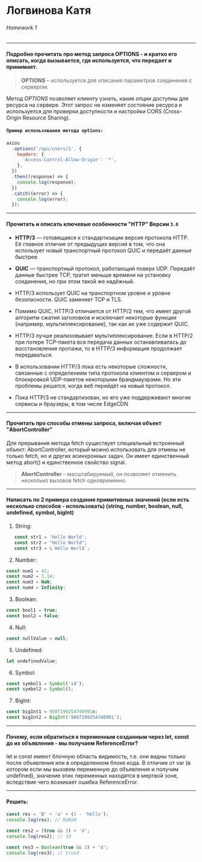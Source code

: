 # Логвинова Катя

###### Homework 1

---

#### Подробно прочитать про метод запроса OPTIONS - и кратко его описать, когда вызывается, где используется, что передает и принимает.

> **OPTIONS** – используется для описания параметров соединения с сервером.

Метод _OPTIONS_ позволяет клиенту узнать, какие опции доступны для ресурса на сервере. Этот запрос не изменяет состояние ресурса и используется для проверки доступности и настройки CORS (Cross-Origin Resource Sharing).

#### `Пример использования метода options:`

```javascript
axios
  .options('/api/users/1', {
    headers: {
      'Access-Control-Allow-Origin': '*',
    },
  })
  .then((response) => {
    console.log(response);
  })
  .catch((error) => {
    console.log(error);
  });
```

---

#### Прочитать и описать ключевые особенности "HTTP" Версии `3.0`

- **HTTP/3** — готовящаяся к стандартизации версия протокола HTTP. Её главное отличие от предыдущих версий в том, что она использует новый транспортный протокол QUIC и передаёт данные быстрее.

- **QUIC** — транспортный протокол, работающий поверх UDP. Передаёт данные быстрее TCP, тратит меньше времени на установку соединения, но при этом такой же надёжный.

- HTTP/3 использует QUIC на транспортном уровне и уровне безопасности. QUIC заменяет TCP и TLS.

- Помимо QUIC, HTTP/3 отличается от HTTP/2 тем, что имеет другой алгоритм сжатия заголовков и исключает некоторые функции (например, мультиплексирование), так как их уже содержит QUIC.

- HTTP/3 лучше реализовывает мультиплексирование. Если в HTTP/2 при потере TCP-пакета вся передача данных останавливалась до восстановления пропажи, то в HTTP/3 информация продолжает передаваться.

- В использовании HTTP/3 пока есть некоторые сложности, связанные с определением типа протокола клиентом и сервером и блокировкой UDP-пакетов некоторыми брандмауэрами. Но эти проблемы решатся, когда веб перейдёт на новый протокол.

- Пока HTTP/3 не стандартизован, но его уже поддерживают многие сервисы и браузеры, в том числе EdgeCDN

---

#### Прочитать про способы отмены запроса, включая объект "AbortController"

Для прерывания метода fetch существует специальный встроенный объект: AbortController, который можно использовать для отмены не только fetch, но и других асинхронных задач. Он имеет единственный метод abort() и единственное свойство signal.

> **AbortController** – масштабируемый, он позволяет отменить несколько вызовов fetch одновременно.

---

#### Написать по 2 примера создания примитивных значений (если есть несколько способов - использовать) (string, number, boolean, null, undefined, symbol, bigInt)

1. String:

```javascript
   const str1 = 'Hello World';
   const str2 = "Hello World";
   const str3 = \`Hello World`;
```

2. Number:

```javascript
const num1 = 42;
const num2 = 3.14;
const num3 = NaN;
const num4 = Infinity;
```

3. Boolean:

```javascript
const bool1 = true;
const bool2 = false;
```

4. Null:

```javascript
const nullValue = null;
```

5. Undefined:

```javascript
let undefinedValue;
```

6. Symbol:

```javascript
const symbol1 = Symbol('id');
const symbol2 = Symbol();
```

7. BigInt:

```javascript
const bigInt1 = 9007199254740991n;
const bigInt2 = BigInt('9007199254740991');
```

---

#### Почему, если обратиться к переменным созданным через let, const до их объявления - мы получаем ReferenceError?

let и const имеют блочную область видимость, т.е. они видны только после объявления или в определенном блоке кода. В отличие от var (в котором если мы вызовем переменную до объявления и получим undefined), значение этих переменных находятся в мертвой зоне, вследствие чего возникает ошибка ReferenceError.

---

#### Решить:

```javascript
const res = 'B' + 'a' + (1 - 'hello');
console.log(res); // BaNaN
```

```javascript
const res2 = (true && 3) + 'd';
console.log(res2); // 3d
```

```javascript
const res3 = Boolean(true && 3) + 'd';
console.log(res3); // trued
```
